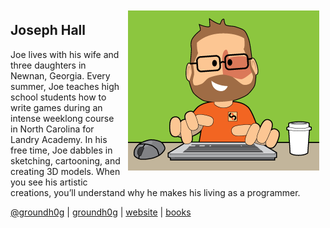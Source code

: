 <img src="images/joe.png" style="float:right; margin:10px;" />

## Joseph Hall

Joe lives with his wife and three daughters in Newnan, Georgia. Every summer, Joe teaches high school students how to write games during an intense weeklong course in North Carolina for Landry Academy. In his free time, Joe dabbles in sketching, cartooning, and creating 3D models. When you see his artistic creations, you’ll understand why he makes his living as a programmer.

<a href="https://twitter.com/groundh0g"><i class="fa fa-twitter"></i> @groundh0g</a> | 
<a href="https://github.com/groundh0g"><i class="fa fa-github"></i> groundh0g</a> |
<a href="http://moreoncode.com/" target="_blank"><i class="fa fa-globe"></i> website</a> |
<a href="https://www.amazon.com/Joseph-Hall/e/B001JP40CY/" target="_blank"><i class="fa fa-amazon"></i> books</a>

<div style="clear:both;"></div>